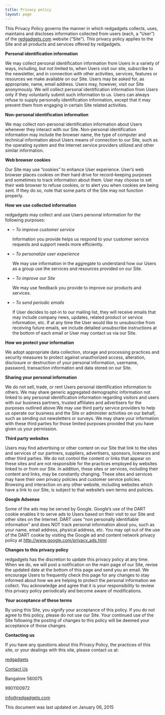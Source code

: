```yaml
---
title: Privacy policy
layout: page
---
```

This Privacy Policy governs the manner in which redgadgets collects, uses, maintains and discloses information collected from users (each, a &#8220;User&#8221;) of the [redgadgets.com](http://redgadgets.com) website (&#8220;Site&#8221;). This privacy policy applies to the Site and all products and services offered by redgadgets.

**Personal identification information**

We may collect personal identification information from Users in a variety of ways, including, but not limited to, when Users visit our site, subscribe to the newsletter, and in connection with other activities, services, features or resources we make available on our Site. Users may be asked for, as appropriate, name, email address. Users may, however, visit our Site anonymously. We will collect personal identification information from Users only if they voluntarily submit such information to us. Users can always refuse to supply personally identification information, except that it may prevent them from engaging in certain Site related activities.

**Non-personal identification information**

We may collect non-personal identification information about Users whenever they interact with our Site. Non-personal identification information may include the browser name, the type of computer and technical information about Users means of connection to our Site, such as the operating system and the Internet service providers utilized and other similar information.

**Web browser cookies**

Our Site may use &#8220;cookies&#8221; to enhance User experience. User&#8217;s web browser places cookies on their hard drive for record-keeping purposes and sometimes to track information about them. User may choose to set their web browser to refuse cookies, or to alert you when cookies are being sent. If they do so, note that some parts of the Site may not function properly.

**How we use collected information**

redgadgets may collect and use Users personal information for the following purposes:

  * _&#8211; To improve customer service_
      
    Information you provide helps us respond to your customer service requests and support needs more efficiently.
  * _&#8211; To personalize user experience_
      
    We may use information in the aggregate to understand how our Users as a group use the services and resources provided on our Site.
  * _&#8211; To improve our Site_
      
    We may use feedback you provide to improve our products and services.
  * _&#8211; To send periodic emails_
  
    If User decides to opt-in to our mailing list, they will receive emails that may include company news, updates, related product or service information, etc. If at any time the User would like to unsubscribe from receiving future emails, we include detailed unsubscribe instructions at the bottom of each email or User may contact us via our Site.

**How we protect your information**

We adopt appropriate data collection, storage and processing practices and security measures to protect against unauthorized access, alteration, disclosure or destruction of your personal information, username, password, transaction information and data stored on our Site.

**Sharing your personal information**

We do not sell, trade, or rent Users personal identification information to others. We may share generic aggregated demographic information not linked to any personal identification information regarding visitors and users with our business partners, trusted affiliates and advertisers for the purposes outlined above.We may use third party service providers to help us operate our business and the Site or administer activities on our behalf, such as sending out newsletters or surveys. We may share your information with these third parties for those limited purposes provided that you have given us your permission.

**Third party websites**

Users may find advertising or other content on our Site that link to the sites and services of our partners, suppliers, advertisers, sponsors, licensors and other third parties. We do not control the content or links that appear on these sites and are not responsible for the practices employed by websites linked to or from our Site. In addition, these sites or services, including their content and links, may be constantly changing. These sites and services may have their own privacy policies and customer service policies. Browsing and interaction on any other website, including websites which have a link to our Site, is subject to that website&#8217;s own terms and policies.

**Google Adsense**

Some of the ads may be served by Google. Google&#8217;s use of the DART cookie enables it to serve ads to Users based on their visit to our Site and other sites on the Internet. DART uses &#8220;non personally identifiable information&#8221; and does NOT track personal information about you, such as your name, email address, physical address, etc. You may opt out of the use of the DART cookie by visiting the Google ad and content network privacy policy at <http://www.google.com/privacy_ads.html>

**Changes to this privacy policy**

redgadgets has the discretion to update this privacy policy at any time. When we do, we will post a notification on the main page of our Site, revise the updated date at the bottom of this page and send you an email. We encourage Users to frequently check this page for any changes to stay informed about how we are helping to protect the personal information we collect. You acknowledge and agree that it is your responsibility to review this privacy policy periodically and become aware of modifications.

**Your acceptance of these terms**

By using this Site, you signify your acceptance of this policy. If you do not agree to this policy, please do not use our Site. Your continued use of the Site following the posting of changes to this policy will be deemed your acceptance of those changes.

**Contacting us**

If you have any questions about this Privacy Policy, the practices of this site, or your dealings with this site, please contact us at:
  
[redgadgets](http://redgadgets.com)
  
[Contact Us](http://redgadgets.com/contact-us/)
  
Bangalore 560075
  
9901100972
  
info@redgadgets.com

This document was last updated on January 06, 2015